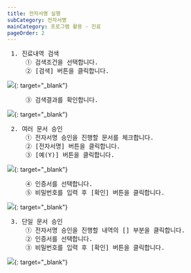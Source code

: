 ```yaml
---
title: 전자서명 실행
subCategory: 전자서명
mainCategory: 프로그램 활용 - 진료
pageOrder: 2
---
```


<pre>
 <t2><bold>1. 진료내역 검색</bold></t2>
     ① 검색조건을 선택합니다.
     ② [검색] 버튼을 클릭합니다.
</pre>

[![](/images/{{page.url}}_1.png)](/images/{{page.url}}_1.png){: target="_blank"}

<pre>
     ③ 검색결과를 확인합니다.
</pre>

[![](/images/{{page.url}}_2.png)](/images/{{page.url}}_2.png){: target="_blank"}

<pre>
 <t2><bold>2. 여러 문서 승인</bold></t2>
     ① 전자서명 승인을 진행할 문서를 체크합니다.
     ② [전자서명] 버튼을 클릭합니다.
     ③ [예(Y)] 버튼을 클릭합니다.
</pre>

[![](/images/{{page.url}}_3.png)](/images/{{page.url}}_3.png){: target="_blank"}

<pre>
     ④ 인증서를 선택합니다.
     ⑤ 비밀번호를 입력 후 [확인] 버튼을 클릭합니다.
</pre>

[![](/images/{{page.url}}_4.png)](/images/{{page.url}}_4.png){: target="_blank"}

<pre>
 <t2><bold>3. 단일 문서 승인</bold></t2>
     ① 전자서명 승인을 진행할 내역의 [<a><img src="{{site.url}}/images/{{page.url}}_btn_1.png" alt=""/></a>] 부분을 클릭합니다.
     ② 인증서를 선택합니다.
     ③ 비밀번호를 입력 후 [확인] 버튼을 클릭합니다.
</pre>

[![](/images/{{page.url}}_5.png)](/images/{{page.url}}_5.png){: target="_blank"}


